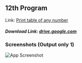## 12th Program

Link: [Print table of any number](https://github.com/Prashant-ranjan-singh-123/MyAllProgramsInOneRepo/tree/main/1\)%20C%20Language/12th)
##### Download Link: [drive.google.com](https://drive.google.com/file/d/1rA3HMcpOOmETvGXfQmnwCBqXoiXafMbe/view?usp=sharing)

### Screenshots (Output only 1)

![App Screenshot](https://raw.githubusercontent.com/Prashant-ranjan-singh-123/MyAllProgramsInOneRepo/main/1\)%20C%20Language/12th/Sample%20Photos/Screenshot_20220710_134502.png)
